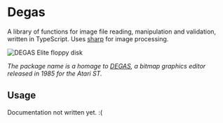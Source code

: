 # Degas

A library of functions for image file reading, manipulation and validation, written
in TypeScript. Uses [sharp](https://github.com/lovell/sharp) for image processing.

![DEGAS Elite floppy disk](https://pcmuseum.ca/Disks/ASTDegasElite-1-250.jpg)

_The package name is a homage to [DEGAS](https://en.wikipedia.org/wiki/DEGAS_%28software%29),
a bitmap graphics editor released in 1985 for the Atari ST._

## Usage

Documentation not written yet. :(
